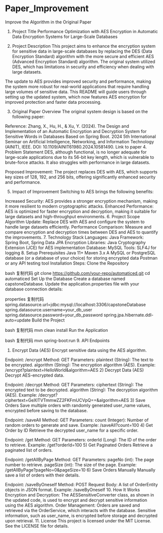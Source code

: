 # Paper_Improvement
Improve the Algorithm in the Original Paper

1. Project Title
Performance Optimization with AES Encryption in Automatic Data Encryption Systems for Large-Scale Databases

2. Project Description
This project aims to enhance the encryption system for sensitive data in large-scale databases by replacing the DES (Data Encryption Standard) algorithm with the more secure and efficient AES (Advanced Encryption Standard) algorithm. The original system utilized DES, which has limitations in security and efficiency when dealing with large datasets.

The update to AES provides improved security and performance, making the system more robust for real-world applications that require handling large volumes of sensitive data. This README will guide users through setting up the updated system, which now features AES encryption for improved protection and faster data processing.

3. Original Paper Overview
The original system design is based on the following paper:

Reference: Zhang, X., Hu, H., & Xu, Y. (2024). The Design and Implementation of an Automatic Encryption and Decryption System for Sensitive Words in Databases Based on Spring Boot. 2024 5th International Seminar on Artificial Intelligence, Networking, and Information Technology (AINIT), IEEE. DOI: 10.1109/AINIT61980.2024.10581490. Link to paper
4. Problem Statement
DES, although functional, is no longer adequate for large-scale applications due to its 56-bit key length, which is vulnerable to brute-force attacks. It also struggles with performance in large datasets.

Proposed Improvement: The project replaces DES with AES, which supports key sizes of 128, 192, and 256 bits, offering significantly enhanced security and performance.

5. Impact of Improvement
Switching to AES brings the following benefits:

Increased Security: AES provides a stronger encryption mechanism, making it more resilient to modern cryptographic attacks.
Enhanced Performance: AES is optimized for faster encryption and decryption, making it suitable for large datasets and high-throughput environments.
6. Project Scope
Algorithm Update: Replace DES with AES and configure the system to handle large datasets efficiently.
Performance Comparison: Measure and compare encryption and decryption times between DES and AES to quantify the improvements.
7. Technology Stack
Languages: Java
Framework: Spring Boot, Spring Data JPA
Encryption Libraries: Java Cryptography Extension (JCE) for AES implementation
Database: MySQL
Tools: SLF4J for logging
8. Setup
Prerequisites
Java 11+
Maven 3.x
A MySQL or PostgreSQL database (or a database of your choice) for storing encrypted data
Postman or any API testing tool
Installation Steps:
Clone the Repository

bash
复制代码
git clone https://github.com/your-repo/automaticed.git
cd automaticed
Set Up the Database Create a database named capstoneDatabase. Update the application.properties file with your database connection details:

properties
复制代码
spring.datasource.url=jdbc:mysql://localhost:3306/capstoneDatabase
spring.datasource.username=your_db_user
spring.datasource.password=your_db_password
spring.jpa.hibernate.ddl-auto=update
Build the Project

bash
复制代码
mvn clean install
Run the Application

bash
复制代码
mvn spring-boot:run
9. API Endpoints
1) Encrypt Data (AES)
Encrypt sensitive data using the AES algorithm.

Endpoint: /encrypt
Method: GET
Parameters:
plaintext (String): The text to be encrypted.
algorithm (String): The encryption algorithm (AES).
Example: /encrypt?plaintext=HelloWorld&algorithm=AES
2) Decrypt Data (AES)
Decrypt AES-encrypted data.

Endpoint: /decrypt
Method: GET
Parameters:
ciphertext (String): The encrypted text to be decrypted.
algorithm (String): The decryption algorithm (AES).
Example: /decrypt?ciphertext=GeXlTVTmmwZZ2FKFmUCVpQ==&algorithm=AES
3) Save Orders
Save multiple orders with randomly generated user_name values, encrypted before saving to the database.

Endpoint: /saveAll
Method: GET
Parameters:
count (Integer): Number of random orders to generate and save.
Example: /saveAll?count=100
4) Get Order by ID
Retrieve the decrypted user_name for a specific order.

Endpoint: /get
Method: GET
Parameters:
orderId (Long): The ID of the order to retrieve.
Example: /get?orderId=100
5) Get Paginated Orders
Retrieve a paginated list of orders.

Endpoint: /getAllByPage
Method: GET
Parameters:
pageNo (int): The page number to retrieve.
pageSize (int): The size of the page.
Example: /getAllByPage?pageNo=0&pageSize=10
6) Save Orders Manually
Manually save a list of orders with their details.

Endpoint: /saveByOneself
Method: POST
Request Body: A list of OrderEntity objects in JSON format.
Example: /saveByOneself
10. How It Works
Encryption and Decryption: The AESSensitiveConverter class, as shown in the updated code, is used to encrypt and decrypt sensitive information using the AES algorithm.
Order Management: Orders are saved and retrieved via the OrderService, which interacts with the database. Sensitive information, such as user_name, is encrypted before storage and decrypted upon retrieval.
11. License
This project is licensed under the MIT License. See the LICENSE file for details.
